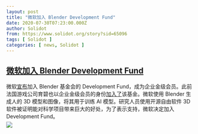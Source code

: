 ```yaml
---
layout: post
title: "微软加入 Blender Development Fund"
date: 2020-07-30T07:23:00.000Z
author: Solidot
from: https://www.solidot.org/story?sid=65096
tags: [ Solidot ]
categories: [ news, Solidot ]
---
```

<!--1596093780000-->
[微软加入 Blender Development Fund](https://www.solidot.org/story?sid=65096)
------

<div>
微软<a href="https://www.blender.org/press/microsoft-joins-the-blender-development-fund/"><u>宣布</u></a>加入 Blender 基金会的 Development Fund，成为企业金级会员。此前法国游戏公司育碧也以企业金级会员的身份<a href="https://www.solidot.org/story?sid=61447" target="_blank"><u>加入了</u></a>该基金。微软使用 Blender 生成人的 3D 模型和图像，将其用于训练 AI 模型。研究人员使用开源自由软件 3D 软件被证明能对科学项目带来巨大的好处，为了表示支持，微软决定加入 Development Fund。                      <img src="https://img.solidot.org//0/446/liiLIZF8Uh6yM.jpg" style="display:block;margin:5px 0" referrerpolicy="no-referrer">
</div>
